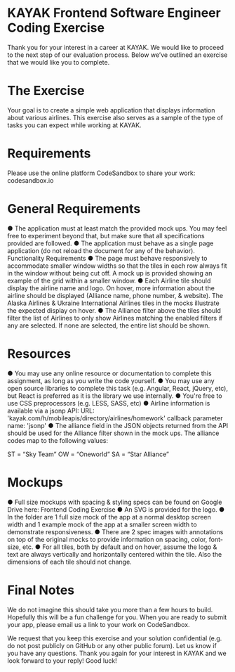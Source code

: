 # KAYAK Frontend Software Engineer Coding Exercise
Thank you for your interest in a career at KAYAK. We would like to proceed to the next
step of our evaluation process. Below we’ve outlined an exercise that we would like you
to complete.

# The Exercise
Your goal is to create a simple web application that displays information about various
airlines. This exercise also serves as a sample of the type of tasks you can expect while
working at KAYAK.

# Requirements
Please use the online platform CodeSandbox to share your work:
codesandbox.io

# General Requirements
● The application must at least match the provided mock ups. You may feel free to
experiment beyond that, but make sure that all specifications provided are
followed.
● The application must behave as a single page application (do not reload the
document for any of the behavior).
Functionality Requirements
● The page must behave responsively to accommodate smaller window widths so
that the tiles in each row always fit in the window without being cut off. A mock
up is provided showing an example of the grid within a smaller window.
● Each Airline tile should display the airline name and logo. On hover, more
information about the airline should be displayed (Alliance name, phone number,
& website). The Alaska Airlines & Ukraine International Airlines tiles in the mocks
illustrate the expected display on hover.
● The Alliance filter above the tiles should filter the list of Airlines to only show
Airlines matching the enabled filters if any are selected. If none are selected, the
entire list should be shown.

# Resources
● You may use any online resource or documentation to complete this assignment,
as long as you write the code yourself.
● You may use any open source libraries to complete this task (e.g. Angular, React,
jQuery, etc), but React is preferred as it is the library we use internally.
● You're free to use CSS preprocessors (e.g. LESS, SASS, etc)
● Airline information is available via a jsonp API:
URL: 'kayak.com/h/mobileapis/directory/airlines/homework'
callback parameter name: 'jsonp'
● The alliance field in the JSON objects returned from the API should be used
for the Alliance filter shown in the mock ups. The alliance codes map to the
following values:

ST = “Sky Team”
OW = “Oneworld”
SA = “Star Alliance”

# Mockups
● Full size mockups with spacing & styling specs can be found on Google Drive
here: Frontend Coding Exercise
● An SVG is provided for the logo.
● In the folder are 1 full size mock of the app at a normal desktop screen width and
1 example mock of the app at a smaller screen width to demonstrate
responsiveness.
● There are 2 spec images with annotations on top of the original mocks to provide
information on spacing, color, font-size, etc.
● For all tiles, both by default and on hover, assume the logo & text are always
vertically and horizontally centered within the tile. Also the dimensions of each
tile should not change.

# Final Notes
We do not imagine this should take you more than a few hours to build. Hopefully this
will be a fun challenge for you.
When you are ready to submit your app, please email us a link to your work on
CodeSandbox.

We request that you keep this exercise and your solution confidential (e.g. do not post
publicly on GitHub or any other public forum).
Let us know if you have any questions.
Thank you again for your interest in KAYAK and we look forward to your reply!
Good luck!
